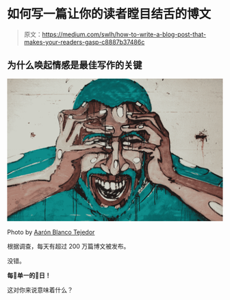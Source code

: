 # 如何写一篇让你的读者瞠目结舌的博文

> 原文：<https://medium.com/swlh/how-to-write-a-blog-post-that-makes-your-readers-gasp-c8887b37486c>

## 为什么唤起情感是最佳写作的关键

![](img/6da6bdc02311463be1dd2d88f89c259e.png)

Photo by [Aarón Blanco Tejedor](https://unsplash.com/photos/VBe9zj-JHBs?utm_source=unsplash&utm_medium=referral&utm_content=creditCopyText)

根据调查，每天有超过 200 万篇博文被发布。

没错。

**每👏单一的👏日！**

这对你来说意味着什么？
